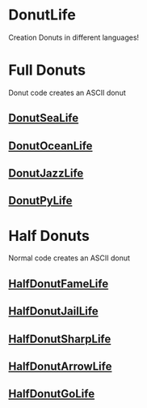 # DonutLife
Creation Donuts in different languages!

# Full Donuts
Donut code creates an ASCII donut

## [DonutSeaLife](https://github.com/RusMermaid/DonutLife/blob/main/Donuts/DonutSeaLife/main.c)

## [DonutOceanLife](https://github.com/RusMermaid/DonutLife/blob/main/Donuts/DonutOceanLife/main.cpp)

## [DonutJazzLife](https://github.com/RusMermaid/DonutLife/blob/main/Donuts/DonutJazzLife/main.js)

## [DonutPyLife](https://github.com/RusMermaid/DonutLife/blob/main/Donuts/DonutPyLife/main.py)

# Half Donuts
Normal code creates an ASCII donut

## [HalfDonutFameLife](https://github.com/RusMermaid/DonutLife/blob/main/HalfDonuts/HalfDonutFameLife/main.f10)

## [HalfDonutJailLife](https://github.com/RusMermaid/DonutLife/blob/main/HalfDonuts/HalfDonutJailLife/main.java)

## [HalfDonutSharpLife](https://github.com/RusMermaid/DonutLife/blob/main/HalfDonuts/HalfDonutSharpLife/main.cs)

## [HalfDonutArrowLife](https://github.com/RusMermaid/DonutLife/blob/main/HalfDonuts/HalfDonutArrowLife/main.dart)

## [HalfDonutGoLife](https://github.com/RusMermaid/DonutLife/blob/main/HalfDonuts/HalfDonutGoLife/main.go)